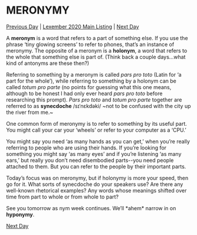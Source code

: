# MERONYMY
[Previous Day](08) | [Lexember 2020 Main Listing](../../toc_lex21) | [Next Day](10)

A **meronym** is a word that refers to a part of something else. If you use the phrase ‘tiny glowing screens’ to refer to phones, that’s an instance of meronymy. The opposite of a meronym is a **holonym**, a word that refers to the whole that something else is part of. (Think back a couple days...what kind of antonyms are these then?)

Referring to something by a meronym is called _pars pro toto_ (Latin for ‘a part for the whole’), while referring to something by a holonym can be called _totum pro parte_ (no points for guessing what this one means, although to be honest I had only ever heard _pars pro toto_ before researching this prompt). _Pars pro toto_ and _totum pro parte_ together are referred to as **synecdoche** /sɪˈnɛkdəki/ ~not to be confused with the city up the river from me.~

One common form of meronymy is to refer to something by its useful part. You might call your car your ‘wheels’ or refer to your computer as a ‘CPU.’

You might say you need ‘as many hands as you can get,’ when you’re really referring to people who are using their hands. If you’re looking for something you might say ‘as many eyes’ and if you’re listening ‘as many ears,’ but really you don’t need disembodied parts--you need people attached to them. But you can refer to the people by their important parts.

Today’s focus was on meronymy, but if holonymy is more your speed, then go for it. What sorts of synecdoche do your speakers use? Are there any well-known rhetorical examples? Any words whose meanings shifted over time from part to whole or from whole to part?

See you tomorrow as nym week continues. We’ll \*ahem\* narrow in on **hyponymy**.

[Next Day](10)
